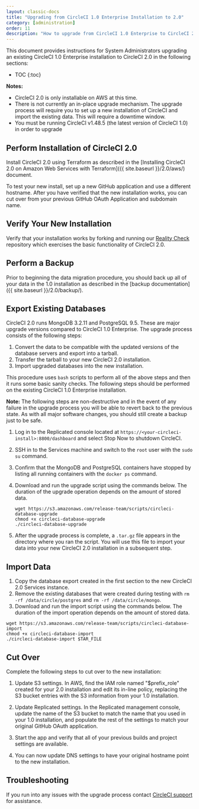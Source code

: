 ```yaml
---
layout: classic-docs
title: "Upgrading from CircleCI 1.0 Enterprise Installation to 2.0"
category: [administration]
order: 11
description: "How to upgrade from CircleCI 1.0 Enterprise to CircleCI 2.0"
---
```


This document provides instructions for System Administrators upgrading an existing CircleCI 1.0 Enterprise installation to CircleCI 2.0 in the following sections: 

* TOC
{:toc}

**Notes:** 
- CircleCI 2.0 is only installable on AWS at this time. 
- There is not currently an in-place upgrade mechanism. The upgrade process will require you to set up a new installation of CircleCI and import the existing data. This will require a downtime window.
- You must be running CircleCI v1.48.5 (the latest version of CircleCI 1.0) in order to upgrade
 
## Perform Installation of CircleCI 2.0

Install CircleCI 2.0 using Terraform as described in the [Installing CircleCI 2.0 on Amazon Web Services with Terraform]({{ site.baseurl }}/2.0/aws/) document.

To test your new install, set up a new GitHub application and use a different hostname. After you have verified that the new installation works, you can cut over from your previous GitHub OAuth Application and subdomain name. 

## Verify Your New Installation 

Verify that your installation works by forking and running our [Reality Check](https://github.com/circleci/realitycheck) repository which exercises the basic functionality of CircleCI 2.0.

## Perform a Backup

Prior to beginning the data migration procedure, you should back up all of your data in the 1.0 installation as described in the [backup documentation]({{ site.baseurl }}/2.0/backup/).

## Export Existing Databases 

CircleCI 2.0 runs MongoDB 3.2.11 and PostgreSQL 9.5. These are major upgrade versions compared to CircleCI 1.0 Enterprise. The upgrade process consists of the following steps: 

1. Convert the data to be compatible with the updated versions of the database servers and export into a tarball.
2. Transfer the tarball to your new CircleCI 2.0 installation.
3. Import upgraded databases into the new installation.

This procedure uses `bash` scripts to perform all of the above steps and then it runs some basic sanity checks. The following steps should be performed on the existing CircleCI 1.0 Enterprise installation. 

**Note:** The following steps are non-destructive and in the event of any failure in the upgrade process you will be able to revert back to the previous state. As with all major software changes, you should still create a backup just to be safe. 

1. Log in to the Replicated console located at `https://<your-circleci-install>:8800/dashboard` and select Stop Now to shutdown CircleCI. 
2. SSH in to the Services machine and switch to the `root` user with the `sudo su` command.
3. Confirm that the MongoDB and PostgreSQL containers have stopped by listing all running containers with the `docker ps` command.
4. Download and run the upgrade script using the commands below. The duration of the upgrade operation depends on the amount of stored data. 

	```
	wget https://s3.amazonaws.com/release-team/scripts/circleci-database-upgrade
	chmod +x circleci-database-upgrade
	./circleci-database-upgrade
	```

5. After the upgrade process is complete, a `.tar.gz` file appears in the directory where you ran the script. You will use this file to import your data into your new CircleCI 2.0 installation in a subsequent step. 

## Import Data 

1. Copy the database export created in the first section to the new CircleCI 2.0 Services instance. 
2. Remove the existing databases that were created during testing with `rm -rf /data/circle/postgres` and `rm -rf /data/circle/mongo`. 
3. Download and run the import script using the commands below. The duration of the import operation depends on the amount of stored data. 

  ```
  wget https://s3.amazonaws.com/release-team/scripts/circleci-database-import
  chmod +x circleci-database-import
  ./circleci-database-import $TAR_FILE
  ```

## Cut Over

Complete the following steps to cut over to the new installation:

1. Update S3 settings. In AWS, find the IAM role named "$prefix_role" created for your 2.0 installation and edit its in-line policy, replacing the S3 bucket entries with the S3 information from your 1.0 installation.

2. Update Replicated settings. In the Replicated management console, update the name of the S3 bucket to match the name that you used in your 1.0 installation, and populate the rest of the settings to match your original GitHub OAuth application.

3. Start the app and verify that all of your previous builds and project settings are available.

4. You can now update DNS settings to have your original hostname point to the new installation.

## Troubleshooting

If you run into any issues with the upgrade process contact [CircleCI support](https://support.circleci.com/hc/en-us) for assistance. 

